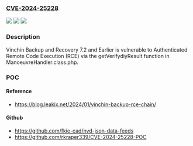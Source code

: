 ### [CVE-2024-25228](https://cve.mitre.org/cgi-bin/cvename.cgi?name=CVE-2024-25228)
![](https://img.shields.io/static/v1?label=Product&message=n%2Fa&color=blue)
![](https://img.shields.io/static/v1?label=Version&message=n%2Fa&color=blue)
![](https://img.shields.io/static/v1?label=Vulnerability&message=n%2Fa&color=brighgreen)

### Description

Vinchin Backup and Recovery 7.2 and Earlier is vulnerable to Authenticated Remote Code Execution (RCE) via the getVerifydiyResult function in ManoeuvreHandler.class.php.

### POC

#### Reference
- https://blog.leakix.net/2024/01/vinchin-backup-rce-chain/

#### Github
- https://github.com/fkie-cad/nvd-json-data-feeds
- https://github.com/rkraper339/CVE-2024-25228-POC

